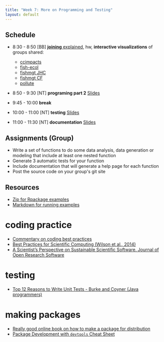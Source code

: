 ```yaml
---
title: "Week 7: More on Programming and Testing"
layout: default
---
```


## Schedule

- 8:30 - 8:50 [BB] [**joining** explained](http://ucsb-bren.github.io/env-info/wk05_joining.html#per-capita-co2-emissions), hw, **interactive visualizations** of groups shared:

  * [ccimpacts](https://ccimpacts.github.io/wk06_group.html)
  * [fish-ecol](https://fish-ecol.github.io/wk06_widgets_group.html)
  * [fishmgt JHC](http://fishmgt.github.io/wk_06_widgets_JHC.html)
  * [fishmgt CF](http://fishmgt.github.io/wk06_widgets_CF.html)
  * [pollute](http://pollute.github.io/wk06_widgets_grop.html)

- 8:50 - 9:30 [NT] **programing part 2** [Slides](programming2.pdf) 

- 9:45 - 10:00 **break**

- 10:00 - 11:00 [NT] **testing** [Slides](testing.pdf)
- 11:00 - 11:30 [NT] **documentation** [Slides](documentation.pdf)

## Assignments (Group)

- Write a set of functions to do some data analysis, data generation or modeling that
include at least one nested function
- Generate 3 automatic tests for your function
- Include documentation that will generate a help page for each function
- Post the source code on your group's git site

## Resources

- [Zip for Rpackage examples](esm237examples.zip)
- [Markdown for running examples](https://github.com/ucsb-bren/env-info/blob/gh-pages/wk07_program2/prog2.Rmd)

# coding practice
- [Commentary on coding best practices](http://simpleprogrammer.com/2013/02/17/principles-are-timeless-best-practices-are-fads/)
- [Best Practices for Scientific Computing (Wilson et al., 2014) ](bestpractices.wilson.pdf)
- [A Scientist’s Perspective on Sustainable Scientific Software. Journal of Open Research Software ](bestpractices.blanton.pdf)

# testing
- [Top 12 Reasons to Write Unit Tests - Burke and Coyner (Java programmers)](http://www.onjava.com/pub/a/onjava/2003/04/02/javaxpckbk.html)

# making packages
- [Really good online book on how to make a package for distribution](http://r-pkgs.had.co.nz/)
- [Package Development with `devtools` Cheat Sheet](../refs/cheatsheets/devtools-cheatsheet.pdf)
